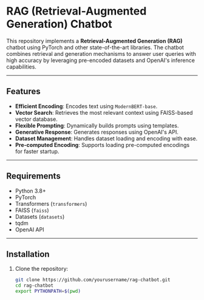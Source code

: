 # RAG (Retrieval-Augmented Generation) Chatbot

This repository implements a **Retrieval-Augmented Generation (RAG)** chatbot using PyTorch and other state-of-the-art libraries. The chatbot combines retrieval and generation mechanisms to answer user queries with high accuracy by leveraging pre-encoded datasets and OpenAI's inference capabilities.

---

## Features

- **Efficient Encoding**: Encodes text using `ModernBERT-base`.
- **Vector Search**: Retrieves the most relevant context using FAISS-based vector database.
- **Flexible Prompting**: Dynamically builds prompts using templates.
- **Generative Response**: Generates responses using OpenAI's API.
- **Dataset Management**: Handles dataset loading and encoding with ease.
- **Pre-computed Encoding**: Supports loading pre-computed encodings for faster startup.

---

## Requirements

- Python 3.8+
- PyTorch
- Transformers (`transformers`)
- FAISS (`faiss`)
- Datasets (`datasets`)
- tqdm
- OpenAI API

---

## Installation

1. Clone the repository:

   ```bash
   git clone https://github.com/yourusername/rag-chatbot.git
   cd rag-chatbot
   export PYTHONPATH=$(pwd)
